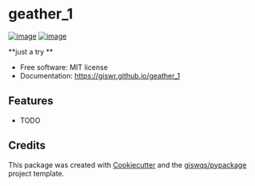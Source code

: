 # geather_1


[![image](https://img.shields.io/pypi/v/geather_1.svg)](https://pypi.python.org/pypi/geather_1)
[![image](https://img.shields.io/conda/vn/conda-forge/geather_1.svg)](https://anaconda.org/conda-forge/geather_1)


**just a try **


-   Free software: MIT license
-   Documentation: https://giswr.github.io/geather_1
    

## Features

-   TODO

## Credits

This package was created with [Cookiecutter](https://github.com/cookiecutter/cookiecutter) and the [giswqs/pypackage](https://github.com/giswqs/pypackage) project template.
